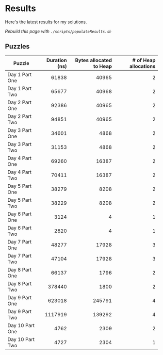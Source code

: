 # Results

Here's the latest results for my solutions.

_Rebuild this page with `./scripts/populateResults.sh`_

## Puzzles

|Puzzle|Duration (ns)|Bytes allocated to Heap|# of Heap allocations|
|-|-:|-:|-:|
|Day 1 Part One|61838|40965|2|
|Day 1 Part Two|65677|40968|2|
|Day 2 Part One|92386|40965|2|
|Day 2 Part Two|94851|40965|2|
|Day 3 Part One|34601|4868|2|
|Day 3 Part Two|31153|4868|2|
|Day 4 Part One|69260|16387|2|
|Day 4 Part Two|70411|16387|2|
|Day 5 Part One|38279|8208|2|
|Day 5 Part Two|38229|8208|2|
|Day 6 Part One|3124|4|1|
|Day 6 Part Two|2820|4|1|
|Day 7 Part One|48277|17928|3|
|Day 7 Part Two|47104|17928|3|
|Day 8 Part One|66137|1796|2|
|Day 8 Part Two|378440|1800|2|
|Day 9 Part One|623018|245791|4|
|Day 9 Part Two|1117919|139292|4|
|Day 10 Part One|4762|2309|2|
|Day 10 Part Two|4727|2304|1|
